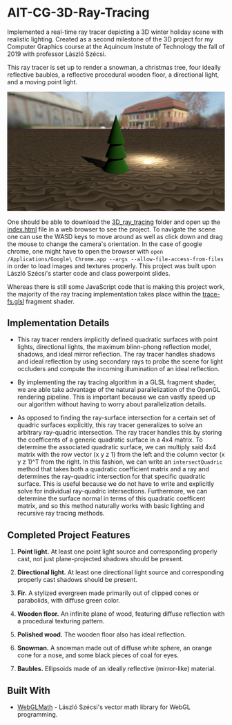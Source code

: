 # AIT-CG-3D-Ray-Tracing

Implemented a real-time ray tracer depicting a 3D winter holiday scene with realistic lighting. Created as a second milestone of the 3D project for my Computer Graphics course at the Aquincum Instute of Technology the fall of 2019 with professor László Szécsi.

This ray tracer is set up to render a snowman, a christmas tree, four ideally reflective baubles, a reflective procedural wooden floor, a directional light, and a moving point light.

<p align="center">
  <img src="/resources/screenshot01.png" alt="A screenshot of the running project demonstrating a snowman, a christmas tree, four ideally reflective baubles, a reflective procedural wooden floor, a directional light, and a point light." width="800">
</p>

One should be able to download the [3D_ray_tracing](https://github.com/trastopchin/AIT-CG-3D-Ray-Tracing/tree/master/3D_ray_tracing) folder and open up the [index.html](https://github.com/trastopchin/AIT-CG-3D-Ray-Tracing/blob/master/3D_ray_tracing/graphics/index.html) file in a web browser to see the project. To navigate the scene one can use the WASD keys to move around as well as click down and drag the mouse to change the camera's orientation. In the case of google chrome, one might have to open the browser with `open /Applications/Google\ Chrome.app --args --allow-file-access-from-files` in order to load images and textures properly. This project was built upon László Szécsi's starter code and class powerpoint slides.

Whereas there is still some JavaScript code that is making this project work, the majority of the ray tracing implementation takes place within the [trace-fs.glsl](https://github.com/trastopchin/AIT-CG-3D-Ray-Tracing/blob/master/3D_ray_tracing/graphics/js/shaders/trace-fs.glsl) fragment shader.

## Implementation Details

* This ray tracer renders implicitly defined quadratic surfaces with point lights, directional lights, the maximum blinn-phong reflection model, shadows, and ideal mirror reflection. The ray tracer handles shadows and ideal reflection by using secondary rays to probe the scene for light occluders and compute the incoming illumination of an ideal reflection.

* By implementing the ray tracing algorithm in a GLSL fragment shader, we are able take advantage of the natural parallelization of the OpenGL rendering pipeline. This is important because we can vastly speed up our algorithm without having to worry about parallelization details.

* As opposed to finding the ray-surface intersection for a certain set of quadric surfaces explicitly, this ray tracer generalizes to solve an arbitrary ray-quadric intersection. The ray tracer handles this by storing the coefficents of a generic quadratic surface in a 4x4 matrix. To determine the associated quadratic surface, we can multiply said 4x4 matrix with the row vector (x y z 1) from the left and the column vector (x y z 1)^T from the right. In this fashion, we can write an `intersectQuadric` method that takes both a quadratic coefficient matrix and a ray and determines the ray-quadric intersection for that specific quadratic surface. This is useful because we do not have to write and explicitly solve for individual ray-quadric intersections. Furthermore, we can determine the surface normal in terms of this quadratic coefficent matrix, and so this method naturally works with basic lighting and recursive ray tracing methods.

## Completed Project Features

1. **Point light.** At least one point light source and corresponding properly cast, not just plane-projected shadows should be present.

2. **Directional light.** At least one directional light source and corresponding properly cast shadows should be present.

3. **Fir.** A stylized evergreen made primarily out of clipped cones or parabolids, with diffuse green color.

4. **Wooden floor.** An infinite plane of wood, featuring diffuse reflection with a procedural texturing pattern.

5. **Polished wood.** The wooden floor also has ideal reflection.

6. **Snowman.** A snowman made out of diffuse white sphere, an orange cone for a nose, and some black pieces of coal for eyes.

7. **Baubles.** Ellipsoids made of an ideally reflective (mirror-like) material.

## Built With

* [WebGLMath](https://github.com/szecsi/WebGLMath) - László Szécsi's vector math library for WebGL programming.
